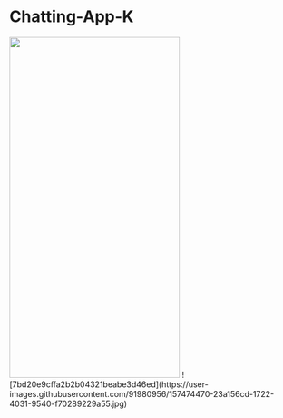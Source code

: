 # Chatting-App-K

<img src="https://user-images.githubusercontent.com/91980956/156782010-110bf47d-eb8a-48b5-b038-e668e2eaa5e2.jpg" width="300" height="600" />
![7bd20e9cffa2b2b04321beabe3d46ed](https://user-images.githubusercontent.com/91980956/157474470-23a156cd-1722-4031-9540-f70289229a55.jpg)
